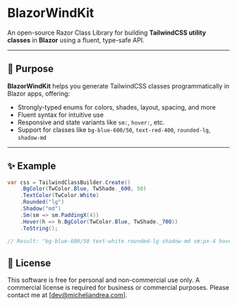 # BlazorWindKit

An open-source Razor Class Library for building **TailwindCSS utility classes** in **Blazor** using a fluent, type-safe API.

---

## 🚀 Purpose

**BlazorWindKit** helps you generate TailwindCSS classes programmatically in Blazor apps, offering:

- Strongly-typed enums for colors, shades, layout, spacing, and more
- Fluent syntax for intuitive use
- Responsive and state variants like `sm:`, `hover:`, etc.
- Support for classes like `bg-blue-600/50`, `text-red-400`, `rounded-lg`, `shadow-md`

---

## ✨ Example

```csharp
var css = TailwindClassBuilder.Create()
    .BgColor(TwColor.Blue, TwShade._600, 50)
    .TextColor(TwColor.White)
    .Rounded("lg")
    .Shadow("md")
    .Sm(sm => sm.PaddingX(4))
    .Hover(h => h.BgColor(TwColor.Blue, TwShade._700))
    .ToString();

// Result: "bg-blue-600/50 text-white rounded-lg shadow-md sm:px-4 hover:bg-blue-700"
```

## 📄 License
This software is free for personal and non-commercial use only.
A commercial license is required for business or commercial purposes.
Please contact me at [dev@micheliandrea.com].
